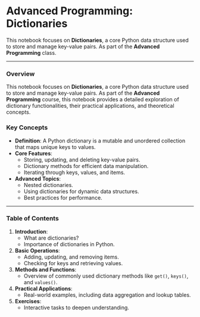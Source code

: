 # Advanced Programming: Dictionaries


This notebook focuses on **Dictionaries**, a core Python data structure used to store and manage key-value pairs. As part of the **Advanced Programming** class.

---
### Overview

This notebook focuses on **Dictionaries**, a core Python data structure used to store and manage key-value pairs. As part of the **Advanced Programming** course, this notebook provides a detailed exploration of dictionary functionalities, their practical applications, and theoretical concepts.

### Key Concepts

- **Definition**: A Python dictionary is a mutable and unordered collection that maps unique keys to values.
- **Core Features**:
  - Storing, updating, and deleting key-value pairs.
  - Dictionary methods for efficient data manipulation.
  - Iterating through keys, values, and items.
- **Advanced Topics**:
  - Nested dictionaries.
  - Using dictionaries for dynamic data structures.
  - Best practices for performance.

---

### Table of Contents

1. **Introduction**:
   - What are dictionaries?
   - Importance of dictionaries in Python.
2. **Basic Operations**:
   - Adding, updating, and removing items.
   - Checking for keys and retrieving values.
3. **Methods and Functions**:
   - Overview of commonly used dictionary methods like `get()`, `keys()`, and `values()`.
4. **Practical Applications**:
   - Real-world examples, including data aggregation and lookup tables.
5. **Exercises**:
   - Interactive tasks to deepen understanding.

